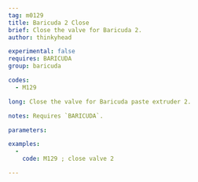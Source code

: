 ```yaml
---
tag: m0129
title: Baricuda 2 Close
brief: Close the valve for Baricuda 2.
author: thinkyhead

experimental: false
requires: BARICUDA
group: baricuda

codes:
  - M129

long: Close the valve for Baricuda paste extruder 2.

notes: Requires `BARICUDA`.

parameters:

examples:
  -
    code: M129 ; close valve 2

---
```


